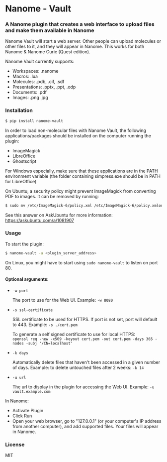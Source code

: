 # Nanome - Vault

### A Nanome plugin that creates a web interface to upload files and make them available in Nanome

Nanome Vault will start a web server. Other people can upload molecules or other files to it, and they will appear in Nanome. This works for both Nanome & Nanome Curie (Quest edition).

Nanome Vault currently supports:

- Workspaces: .nanome
- Macros: .lua
- Molecules: .pdb, .cif, .sdf
- Presentations: .pptx, .ppt, .odp
- Documents: .pdf
- Images: .png .jpg

### Installation

```sh
$ pip install nanome-vault
```

In order to load non-molecular files with Nanome Vault, the following applications/packages should be installed on the computer running the plugin:

- ImageMagick
- LibreOffice
- Ghostscript

For Windows especially, make sure that these applications are in the PATH environment variable (the folder containing simpress.exe should be in PATH for LibreOffice)

On Ubuntu, a security policy might prevent ImageMagick from converting PDF to images.
It can be removed by running:

```sh
$ sudo mv /etc/ImageMagick-6/policy.xml /etc/ImageMagick-6/policy.xmlout
```

See this answer on AskUbuntu for more information: https://askubuntu.com/a/1081907

### Usage

To start the plugin:

```sh
$ nanome-vault -a <plugin_server_address>
```

On Linux, you might have to start using `sudo nanome-vault` to listen on port 80.

#### Optional arguments:

- `-w port`

  The port to use for the Web UI. Example: `-w 8080`

- `-s ssl-certificate`

  SSL certificate to be used for HTTPS. If port is not set, port will default to 443. Example: `-s ./cert.pem`

  To generate a self signed certificate to use for local HTTPS:\
  `openssl req -new -x509 -keyout cert.pem -out cert.pem -days 365 -nodes -subj '/CN=localhost'`

- `-k days`

  Automatically delete files that haven't been accessed in a given number of days. Example: to delete untouched files after 2 weeks: `-k 14`

- `-u url`

  The url to display in the plugin for accessing the Web UI. Example: `-u vault.example.com`

In Nanome:

- Activate Plugin
- Click Run
- Open your web browser, go to "127.0.0.1" (or your computer's IP address from another computer), and add supported files. Your files will appear in Nanome.

### License

MIT
